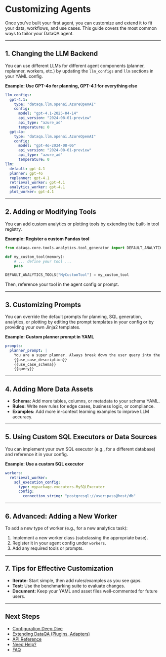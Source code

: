 # Customizing Agents

Once you've built your first agent, you can customize and extend it to fit your data, workflows, and use cases.
This guide covers the most common ways to tailor your DataQA agent.

---

## 1. Changing the LLM Backend

You can use different LLMs for different agent components (planner, replanner, workers, etc.) by updating the `llm_configs` and `llm` sections in your YAML config.

**Example: Use GPT-4o for planning, GPT-4.1 for everything else**
```yaml
llm_configs:
  gpt-4.1:
    type: "dataqa.llm.openai.AzureOpenAI"
    config:
      model: "gpt-4.1-2025-04-14"
      api_version: "2024-08-01-preview"
      api_type: "azure_ad"
      temperature: 0
  gpt-4o:
    type: "dataqa.llm.openai.AzureOpenAI"
    config:
      model: "gpt-4o-2024-08-06"
      api_version: "2024-08-01-preview"
      api_type: "azure_ad"
      temperature: 0
llm:
  default: gpt-4.1
  planner: gpt-4o
  replanner: gpt-4.1
  retrieval_worker: gpt-4.1
  analytics_worker: gpt-4.1
  plot_worker: gpt-4.1
```

---

## 2. Adding or Modifying Tools

You can add custom analytics or plotting tools by extending the built-in tool registry.

**Example: Register a custom Pandas tool**
```python
from dataqa.core.tools.analytics.tool_generator import DEFAULT_ANALYTICS_TOOLS

def my_custom_tool(memory):
    # ... define your tool ...
    pass

DEFAULT_ANALYTICS_TOOLS["MyCustomTool"] = my_custom_tool
```
Then, reference your tool in the agent config or prompt.

---

## 3. Customizing Prompts

You can override the default prompts for planning, SQL generation, analytics, or plotting by editing the prompt templates in your config or by providing your own Jinja2 templates.

**Example: Custom planner prompt in YAML**
```yaml
prompts:
  planner_prompt: |
    You are a super planner. Always break down the user query into the smallest possible steps.
    {{use_case_description}}
    {{use_case_schema}}
    {{query}}
```

---

## 4. Adding More Data Assets

- **Schema:** Add more tables, columns, or metadata to your schema YAML.
- **Rules:** Write new rules for edge cases, business logic, or compliance.
- **Examples:** Add more in-context learning examples to improve LLM accuracy.

---

## 5. Using Custom SQL Executors or Data Sources

You can implement your own SQL executor (e.g., for a different database) and reference it in your config.

**Example: Use a custom SQL executor**
```yaml
workers:
  retrieval_worker:
    sql_execution_config:
      type: mypackage.executors.MySQLExecutor
      config:
        connection_string: "postgresql://user:pass@host/db"
```

---

## 6. Advanced: Adding a New Worker

To add a new type of worker (e.g., for a new analytics task):
1. Implement a new worker class (subclassing the appropriate base).
2. Register it in your agent config under `workers`.
3. Add any required tools or prompts.

---

## 7. Tips for Effective Customization

- **Iterate:** Start simple, then add rules/examples as you see gaps.
- **Test:** Use the benchmarking suite to evaluate changes.
- **Document:** Keep your YAML and asset files well-commented for future users.

---

## Next Steps

- [Configuration Deep Dive](configuration.md)
- [Extending DataQA (Plugins, Adapters)](extending.md)
- [API Reference](../reference/agent.md)
- [Need Help?](../faq.md)
- [FAQ](faq.md)